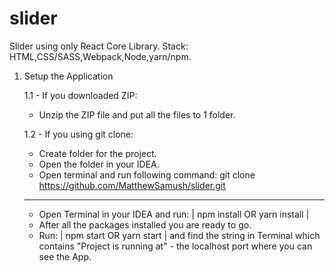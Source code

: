 # slider
Slider using only React Core Library. Stack: HTML,CSS/SASS,Webpack,Node,yarn/npm.
1. Setup the Application


    1.1 - If you downloaded ZIP:
    
    - Unzip the ZIP file and put all the files to 1 folder.

    1.2 - If you using git clone:
    
    - Create folder for the project.
    - Open the folder in your IDEA.
    - Open terminal and run following command: git clone https://github.com/MatthewSamush/slider.git
    ------------------------------------------------------------------------------------------------
    
    - Open Terminal in your IDEA and run: | npm install OR yarn install |
    - After all the packages installed you are ready to go.
    - Run: | npm start OR yarn start | and find the string in Terminal which contains "Project is running at" - the localhost port where you can see the App.
    